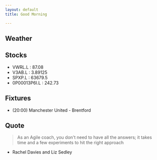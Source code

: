 ```yaml
---
layout: default
title: Good Morning

---
```


## Weather

<!-- weather_marker starts -->
<!-- weather_marker ends -->

## Stocks

<!-- stocks_marker starts -->
<ul>
<li>VWRL.L : 87.08</li>
<li>V3AB.L : 3.89125</li>
<li>SPXP.L : 63679.5</li>
<li>0P00013P6I.L : 242.73</li>
</ul>
<!-- stocks_marker ends -->

## Fixtures

<!-- sports_marker starts -->
<ul>
<li>(20:00) Manchester United - Brentford</li>
</ul>
<!-- sports_marker ends -->

## Quote

<!-- quote_marker starts -->
> As an Agile coach, you don't need to have all the answers; it takes time and a few experiments to hit the right approach 

 - Rachel Davies and Liz Sedley
<!-- quote_marker ends -->
